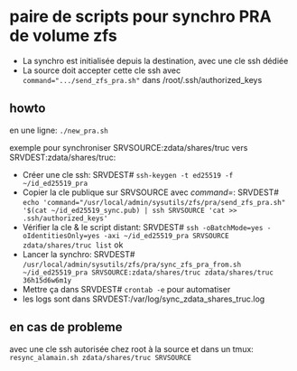 # paire de scripts pour synchro PRA de volume zfs

* La synchro est initialisée depuis la destination, avec une cle ssh dédiée
* La source doit accepter cette cle ssh avec `command=".../send_zfs_pra.sh"` dans /root/.ssh/authorized_keys

## howto

en une ligne: ``./new_pra.sh``

exemple pour synchroniser SRVSOURCE:zdata/shares/truc vers SRVDEST:zdata/shares/truc:

- Créer une cle ssh: SRVDEST# ``ssh-keygen -t ed25519 -f ~/id_ed25519_pra``
- Copier la cle publique sur SRVSOURCE avec *command=*: SRVDEST# ``echo 'command="/usr/local/admin/sysutils/zfs/pra/send_zfs_pra.sh" '$(cat ~/id_ed25519_sync.pub) | ssh SRVSOURCE 'cat >> .ssh/authorized_keys'``
- Vérifier la cle & le script distant: SRVDEST# ``ssh -oBatchMode=yes -oIdentitiesOnly=yes -axi ~/id_ed25519_pra SRVSOURCE zdata/shares/truc list``
    ok
- Lancer la synchro: SRVDEST# ``/usr/local/admin/sysutils/zfs/pra/sync_zfs_pra_from.sh ~/id_ed25519_pra SRVSOURCE:zdata/shares/truc zdata/shares/truc 36h15d6w6m1y``
- Mettre ça dans SRVDEST# ``crontab -e`` pour automatiser
- les logs sont dans SRVDEST:/var/log/sync_zdata_shares_truc.log

## en cas de probleme

avec une cle ssh autorisée chez root à la source et dans un tmux:
``resync_alamain.sh zdata/shares/truc SRVSOURCE``

